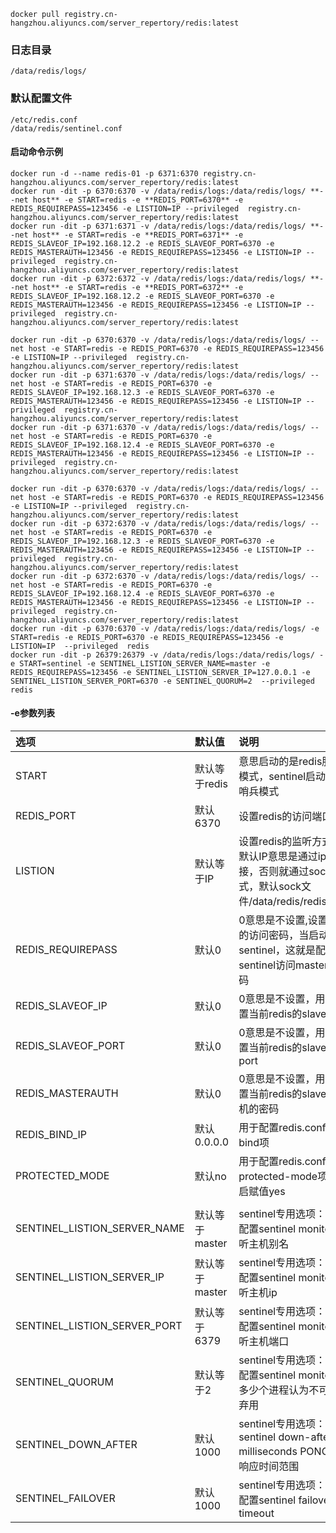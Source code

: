 ```
docker pull registry.cn-hangzhou.aliyuncs.com/server_repertory/redis:latest
```

### 日志目录
```
/data/redis/logs/
```

### 默认配置文件
```
/etc/redis.conf
/data/redis/sentinel.conf
```

#### 启动命令示例
```
docker run -d --name redis-01 -p 6371:6370 registry.cn-hangzhou.aliyuncs.com/server_repertory/redis:latest
docker run -dit -p 6370:6370 -v /data/redis/logs:/data/redis/logs/ **--net host** -e START=redis -e **REDIS_PORT=6370** -e REDIS_REQUIREPASS=123456 -e LISTION=IP --privileged  registry.cn-hangzhou.aliyuncs.com/server_repertory/redis:latest
docker run -dit -p 6371:6371 -v /data/redis/logs:/data/redis/logs/ **--net host** -e START=redis -e **REDIS_PORT=6371** -e REDIS_SLAVEOF_IP=192.168.12.2 -e REDIS_SLAVEOF_PORT=6370 -e REDIS_MASTERAUTH=123456 -e REDIS_REQUIREPASS=123456 -e LISTION=IP --privileged  registry.cn-hangzhou.aliyuncs.com/server_repertory/redis:latest
docker run -dit -p 6372:6372 -v /data/redis/logs:/data/redis/logs/ **--net host** -e START=redis -e **REDIS_PORT=6372** -e REDIS_SLAVEOF_IP=192.168.12.2 -e REDIS_SLAVEOF_PORT=6370 -e REDIS_MASTERAUTH=123456 -e REDIS_REQUIREPASS=123456 -e LISTION=IP --privileged  registry.cn-hangzhou.aliyuncs.com/server_repertory/redis:latest
```
```
docker run -dit -p 6370:6370 -v /data/redis/logs:/data/redis/logs/ --net host -e START=redis -e REDIS_PORT=6370 -e REDIS_REQUIREPASS=123456 -e LISTION=IP --privileged  registry.cn-hangzhou.aliyuncs.com/server_repertory/redis:latest
docker run -dit -p 6371:6370 -v /data/redis/logs:/data/redis/logs/ --net host -e START=redis -e REDIS_PORT=6370 -e REDIS_SLAVEOF_IP=192.168.12.3 -e REDIS_SLAVEOF_PORT=6370 -e REDIS_MASTERAUTH=123456 -e REDIS_REQUIREPASS=123456 -e LISTION=IP --privileged  registry.cn-hangzhou.aliyuncs.com/server_repertory/redis:latest
docker run -dit -p 6371:6370 -v /data/redis/logs:/data/redis/logs/ --net host -e START=redis -e REDIS_PORT=6370 -e REDIS_SLAVEOF_IP=192.168.12.4 -e REDIS_SLAVEOF_PORT=6370 -e REDIS_MASTERAUTH=123456 -e REDIS_REQUIREPASS=123456 -e LISTION=IP --privileged  registry.cn-hangzhou.aliyuncs.com/server_repertory/redis:latest
```
```
docker run -dit -p 6370:6370 -v /data/redis/logs:/data/redis/logs/ --net host -e START=redis -e REDIS_PORT=6370 -e REDIS_REQUIREPASS=123456 -e LISTION=IP --privileged  registry.cn-hangzhou.aliyuncs.com/server_repertory/redis:latest
docker run -dit -p 6372:6370 -v /data/redis/logs:/data/redis/logs/ --net host -e START=redis -e REDIS_PORT=6370 -e REDIS_SLAVEOF_IP=192.168.12.3 -e REDIS_SLAVEOF_PORT=6370 -e REDIS_MASTERAUTH=123456 -e REDIS_REQUIREPASS=123456 -e LISTION=IP --privileged  registry.cn-hangzhou.aliyuncs.com/server_repertory/redis:latest
docker run -dit -p 6372:6370 -v /data/redis/logs:/data/redis/logs/ --net host -e START=redis -e REDIS_PORT=6370 -e REDIS_SLAVEOF_IP=192.168.12.4 -e REDIS_SLAVEOF_PORT=6370 -e REDIS_MASTERAUTH=123456 -e REDIS_REQUIREPASS=123456 -e LISTION=IP --privileged  registry.cn-hangzhou.aliyuncs.com/server_repertory/redis:latest
docker run -dit -p 6370:6370 -v /data/redis/logs:/data/redis/logs/ -e START=redis -e REDIS_PORT=6370 -e REDIS_REQUIREPASS=123456 -e LISTION=IP  --privileged  redis
docker run -dit -p 26379:26379 -v /data/redis/logs:/data/redis/logs/ -e START=sentinel -e SENTINEL_LISTION_SERVER_NAME=master -e REDIS_REQUIREPASS=123456 -e SENTINEL_LISTION_SERVER_IP=127.0.0.1 -e SENTINEL_LISTION_SERVER_PORT=6370 -e SENTINEL_QUORUM=2  --privileged  redis
```

#### -e参数列表
|选项|默认值|说明|
|:---|:---|:---|
|START|默认等于redis|意思启动的是redis服务模式，sentinel启动的是哨兵模式|
|REDIS_PORT|默认6370|设置redis的访问端口|
|LISTION|默认等于IP|设置redis的监听方式，默认IP意思是通过ip链接，否则就通过sock方式，默认sock文件/data/redis/redis.sock|
|REDIS_REQUIREPASS|默认0|0意思是不设置,设置redis的访问密码，当启动sentinel，这就是配置sentinel访问master的密码|
|REDIS_SLAVEOF_IP|默认0|0意思是不设置，用于配置当前redis的slaveof ip|
|REDIS_SLAVEOF_PORT|默认0|0意思是不设置，用于配置当前redis的slaveof port |
|REDIS_MASTERAUTH|默认0|0意思是不设置，用于配置当前redis的slaveof 主机的密码 |
|REDIS_BIND_IP|默认0.0.0.0|用于配置redis.conf中的bind项| 
|PROTECTED_MODE|默认no|用于配置redis.conf中的protected-mode项，开启赋值yes| 
||||
|SENTINEL_LISTION_SERVER_NAME|默认等于master|sentinel专用选项：用于配置sentinel monitor监听主机别名|
|SENTINEL_LISTION_SERVER_IP|默认等于master|sentinel专用选项：用于配置sentinel monitor监听主机ip|
|SENTINEL_LISTION_SERVER_PORT|默认等于6379|sentinel专用选项：用于配置sentinel monitor监听主机端口|
|SENTINEL_QUORUM|默认等于2|sentinel专用选项：用于配置sentinel monitor，多少个进程认为不可用即弃用|
|SENTINEL_DOWN_AFTER|默认1000|sentinel专用选项：sentinel down-after-milliseconds PONG监测响应时间范围|
|SENTINEL_FAILOVER|默认1000|sentinel专用选项：用于配置sentinel failover-timeout|



